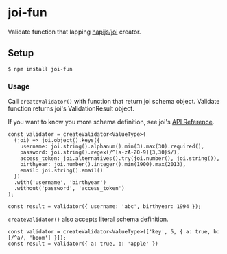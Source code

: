 # joi-fun
Validate function that lapping [hapijs/joi](https://github.com/hapijs/joi) creator.

## Setup

```
$ npm install joi-fun
```

### Usage

Call `createValidator()` with function that return joi schema object.
Validate function returns joi's ValidationResult object.

If you want to know you more schema definition, see joi's [API Reference](https://github.com/hapijs/joi/blob/v10.2.0/API.md).

```
const validator = createValidator<ValueType>(
  (joi) => joi.object().keys({
    username: joi.string().alphanum().min(3).max(30).required(),
    password: joi.string().regex(/^[a-zA-Z0-9]{3,30}$/),
    access_token: joi.alternatives().try(joi.number(), joi.string()),
    birthyear: joi.number().integer().min(1900).max(2013),
    email: joi.string().email()
  })
  .with('username', 'birthyear')
  .without('password', 'access_token')
);

const result = validator({ username: 'abc', birthyear: 1994 });
```

`createValidator()` also accepts literal schema definition.

```
const validator = createValidator<ValueType>(['key', 5, { a: true, b: [/^a/, 'boom'] }]);
const result = validator({ a: true, b: 'apple' })
```

